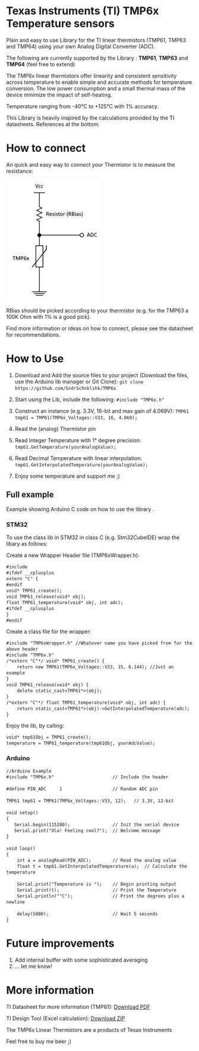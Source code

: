 # Texas Instruments (TI) TMP6x Temperature sensors

Plain and easy to use Library for the TI linear thermistors (TMP61, TMP63 and TMP64) using your own Analog Digital Converter (ADC). 

The following are currently supported by the Library : **TMP61**, **TMP63** and **TMP64** (feel free to extend)

The TMP6x linear thermistors offer linearity and consistent sensitivity across temperature to enable simple and accurate methods for temperature conversion. The low power consumption and a small thermal mass of the device minimize the impact of self-heating.

Temperature ranging from -40°C to +125°C with 1% accuracy.

This Library is heavily inspired by the calculations provided by the TI datasheets. References at the bottom.

# How to connect

An quick and easy way to connect your Thermistor is to measure the resistance:

![This is an image](https://github.com/SndrSchnklshk/TMP6x/blob/master/img/howtouse.png)

RBias should be picked according to your thermistor (e.g. for the TMP63 a 100K Ohm with 1% is a good pick).

Find more information or ideas on how to connect, please see the datasheet for recommendations.

# How to Use

1) Download and Add the source files to your project (Download the files, use the Arduino lib manager or Git Clone):
```git clone https://github.com/SndrSchnklshk/TMP6x```

2) Start using the Lib, include the following:
```#include "TMP6x.h"```

3) Construct an instance (e.g. 3.3V, 16-bit and max gain of 4.069V):
```TMP61 tmp61 = TMP61(TMP6x_Voltages::V33, 16, 4.069);```

4) Read the (analog) Thermistor pin

5) Read Integer Temperature with 1° degree precision:
```tmp61.GetTemperature(yourAnalogValue);```

6) Read Decimal Temperature with linear interpolation:
```tmp61.GetInterpolatedTemperature(yourAnalogValue);```

7) Enjoy some temperature and support me ;)

## Full example
Example showing Arduino C code on how to use the library .

### STM32
To use the class lib in STM32 in class C (e.g. Stm32CubeIDE) wrap the libary as follows:

Create a new Wrapper Header file (TMP6xWrapper.h):

```
#include 
#ifdef __cplusplus
extern "C" {
#endif
void* TMP61_create();
void TMP61_release(void* obj);
float TMP61_temperature(void* obj, int adc);
#ifdef __cplusplus
}
#endif
```

Create a class file for the wrapper:
```
#include "TMP6xWrapper.h" //Whatever name you have picked from for the above header
#include "TMP6x.h"
/*extern "C"*/ void* TMP61_create() {
    return new TMP61(TMP6x_Voltages::V33, 15, 6.144); //Just an example
}
void TMP61_release(void* obj) {
    delete static_cast<TMP61*>(obj);
}
/*extern "C"*/ float TMP61_temperature(void* obj, int adc) {
    return static_cast<TMP61*>(obj)->GetInterpolatedTemperature(adc);
}
```

Enjoy the lib, by calling:
```
void* tmp61Obj = TMP61_create();
temperature = TMP61_temperature(tmp61Obj, yourAdcValue);
```

### Arduino
```
//Arduino Example
#include "TMP6x.h"                      // Include the header

#define PIN_ADC     1                   // Random ADC pin

TMP61 tmp61 = TMP61(TMP6x_Voltages::V33, 12);   // 3.3V, 12-bit

void setup() 
{
   Serial.begin(115200);                // Init the serial device
   Serial.print("Ola! Feeling cool?");  // Welcome message 
}

void loop() 
{
    int a = analogRead(PIN_ADC);        // Read the analog value
    float t = tmp61.GetInterpolatedTemperature(a);  // Calculate the temperature
    
    Serial.print("Temperature is ");    // Begin printing output
    Serial.print(t);                    // Print the Temperature
    Serial.println("°C");               // Print the degrees plus a newline

    delay(5000);                        // Wait 5 seconds
}
```

# Future improvements

1) Add internal buffer with some sophisticated averaging
2) ... let me know!

# More information

TI Datasheet for more information (TMP61): [Download PDF](https://www.ti.com/lit/ds/symlink/tmp61.pdf)

TI Design Tool (Excel calculation): [Download ZIP](http://www.ti.com/lit/zip/sboc595)

The TMP6x Linear Thermistors are a products of Texas Instruments

Feel free to buy me beer ;)